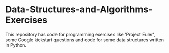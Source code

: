 # Data-Structures-and-Algorithms-Exercises
This repository has code for programming exercises like 'Project Euler', some Google kickstart questions and code for some data structures written in Python.

